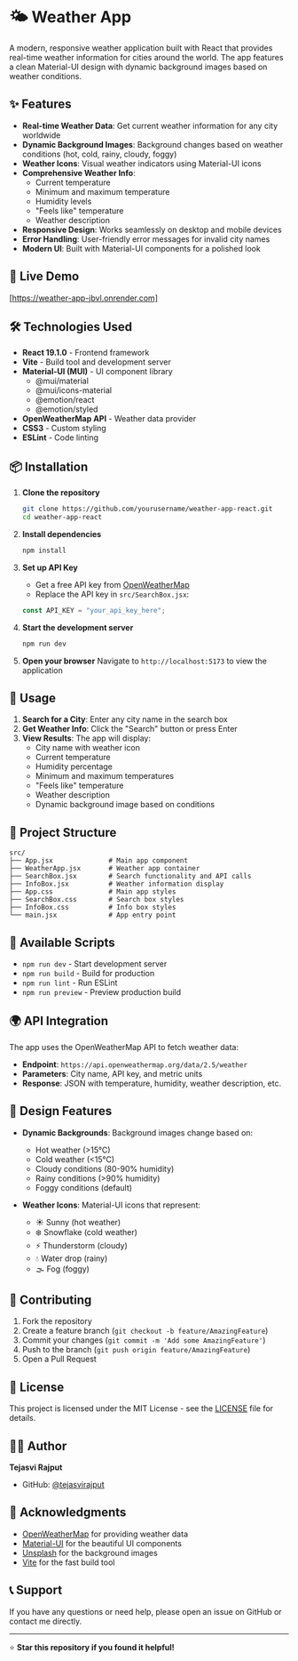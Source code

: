 # 🌤️ Weather App

A modern, responsive weather application built with React that provides real-time weather information for cities around the world. The app features a clean Material-UI design with dynamic background images based on weather conditions.

## ✨ Features

- **Real-time Weather Data**: Get current weather information for any city worldwide
- **Dynamic Background Images**: Background changes based on weather conditions (hot, cold, rainy, cloudy, foggy)
- **Weather Icons**: Visual weather indicators using Material-UI icons
- **Comprehensive Weather Info**:
  - Current temperature
  - Minimum and maximum temperature
  - Humidity levels
  - "Feels like" temperature
  - Weather description
- **Responsive Design**: Works seamlessly on desktop and mobile devices
- **Error Handling**: User-friendly error messages for invalid city names
- **Modern UI**: Built with Material-UI components for a polished look

## 🚀 Live Demo

[https://weather-app-jbvl.onrender.com]

## 🛠️ Technologies Used

- **React 19.1.0** - Frontend framework
- **Vite** - Build tool and development server
- **Material-UI (MUI)** - UI component library
  - @mui/material
  - @mui/icons-material
  - @emotion/react
  - @emotion/styled
- **OpenWeatherMap API** - Weather data provider
- **CSS3** - Custom styling
- **ESLint** - Code linting

## 📦 Installation

1. **Clone the repository**

   ```bash
   git clone https://github.com/yourusername/weather-app-react.git
   cd weather-app-react
   ```

2. **Install dependencies**

   ```bash
   npm install
   ```

3. **Set up API Key**

   - Get a free API key from [OpenWeatherMap](https://openweathermap.org/api)
   - Replace the API key in `src/SearchBox.jsx`:

   ```javascript
   const API_KEY = "your_api_key_here";
   ```

4. **Start the development server**

   ```bash
   npm run dev
   ```

5. **Open your browser**
   Navigate to `http://localhost:5173` to view the application

## 🎯 Usage

1. **Search for a City**: Enter any city name in the search box
2. **Get Weather Info**: Click the "Search" button or press Enter
3. **View Results**: The app will display:
   - City name with weather icon
   - Current temperature
   - Humidity percentage
   - Minimum and maximum temperatures
   - "Feels like" temperature
   - Weather description
   - Dynamic background image based on conditions

## 📁 Project Structure

```
src/
├── App.jsx              # Main app component
├── WeatherApp.jsx       # Weather app container
├── SearchBox.jsx        # Search functionality and API calls
├── InfoBox.jsx          # Weather information display
├── App.css              # Main app styles
├── SearchBox.css        # Search box styles
├── InfoBox.css          # Info box styles
└── main.jsx             # App entry point
```

## 🔧 Available Scripts

- `npm run dev` - Start development server
- `npm run build` - Build for production
- `npm run lint` - Run ESLint
- `npm run preview` - Preview production build

## 🌍 API Integration

The app uses the OpenWeatherMap API to fetch weather data:

- **Endpoint**: `https://api.openweathermap.org/data/2.5/weather`
- **Parameters**: City name, API key, and metric units
- **Response**: JSON with temperature, humidity, weather description, etc.

## 🎨 Design Features

- **Dynamic Backgrounds**: Background images change based on:

  - Hot weather (>15°C)
  - Cold weather (<15°C)
  - Cloudy conditions (80-90% humidity)
  - Rainy conditions (>90% humidity)
  - Foggy conditions (default)

- **Weather Icons**: Material-UI icons that represent:
  - ☀️ Sunny (hot weather)
  - ❄️ Snowflake (cold weather)
  - ⚡ Thunderstorm (cloudy)
  - 💧 Water drop (rainy)
  - 🌫️ Fog (foggy)

## 🤝 Contributing

1. Fork the repository
2. Create a feature branch (`git checkout -b feature/AmazingFeature`)
3. Commit your changes (`git commit -m 'Add some AmazingFeature'`)
4. Push to the branch (`git push origin feature/AmazingFeature`)
5. Open a Pull Request

## 📝 License

This project is licensed under the MIT License - see the [LICENSE](LICENSE) file for details.

## 👨‍💻 Author

**Tejasvi Rajput**

- GitHub: [@tejasvirajput](https://github.com/tejasvirajput)

## 🙏 Acknowledgments

- [OpenWeatherMap](https://openweathermap.org/) for providing weather data
- [Material-UI](https://mui.com/) for the beautiful UI components
- [Unsplash](https://unsplash.com/) for the background images
- [Vite](https://vitejs.dev/) for the fast build tool

## 📞 Support

If you have any questions or need help, please open an issue on GitHub or contact me directly.

---

⭐ **Star this repository if you found it helpful!**
